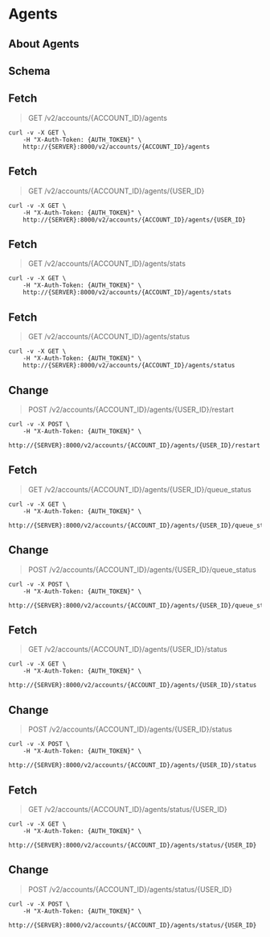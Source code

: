 # Agents

## About Agents

## Schema



## Fetch

> GET /v2/accounts/{ACCOUNT_ID}/agents

```shell
curl -v -X GET \
    -H "X-Auth-Token: {AUTH_TOKEN}" \
    http://{SERVER}:8000/v2/accounts/{ACCOUNT_ID}/agents
```

## Fetch

> GET /v2/accounts/{ACCOUNT_ID}/agents/{USER_ID}

```shell
curl -v -X GET \
    -H "X-Auth-Token: {AUTH_TOKEN}" \
    http://{SERVER}:8000/v2/accounts/{ACCOUNT_ID}/agents/{USER_ID}
```

## Fetch

> GET /v2/accounts/{ACCOUNT_ID}/agents/stats

```shell
curl -v -X GET \
    -H "X-Auth-Token: {AUTH_TOKEN}" \
    http://{SERVER}:8000/v2/accounts/{ACCOUNT_ID}/agents/stats
```

## Fetch

> GET /v2/accounts/{ACCOUNT_ID}/agents/status

```shell
curl -v -X GET \
    -H "X-Auth-Token: {AUTH_TOKEN}" \
    http://{SERVER}:8000/v2/accounts/{ACCOUNT_ID}/agents/status
```

## Change

> POST /v2/accounts/{ACCOUNT_ID}/agents/{USER_ID}/restart

```shell
curl -v -X POST \
    -H "X-Auth-Token: {AUTH_TOKEN}" \
    http://{SERVER}:8000/v2/accounts/{ACCOUNT_ID}/agents/{USER_ID}/restart
```

## Fetch

> GET /v2/accounts/{ACCOUNT_ID}/agents/{USER_ID}/queue_status

```shell
curl -v -X GET \
    -H "X-Auth-Token: {AUTH_TOKEN}" \
    http://{SERVER}:8000/v2/accounts/{ACCOUNT_ID}/agents/{USER_ID}/queue_status
```

## Change

> POST /v2/accounts/{ACCOUNT_ID}/agents/{USER_ID}/queue_status

```shell
curl -v -X POST \
    -H "X-Auth-Token: {AUTH_TOKEN}" \
    http://{SERVER}:8000/v2/accounts/{ACCOUNT_ID}/agents/{USER_ID}/queue_status
```

## Fetch

> GET /v2/accounts/{ACCOUNT_ID}/agents/{USER_ID}/status

```shell
curl -v -X GET \
    -H "X-Auth-Token: {AUTH_TOKEN}" \
    http://{SERVER}:8000/v2/accounts/{ACCOUNT_ID}/agents/{USER_ID}/status
```

## Change

> POST /v2/accounts/{ACCOUNT_ID}/agents/{USER_ID}/status

```shell
curl -v -X POST \
    -H "X-Auth-Token: {AUTH_TOKEN}" \
    http://{SERVER}:8000/v2/accounts/{ACCOUNT_ID}/agents/{USER_ID}/status
```

## Fetch

> GET /v2/accounts/{ACCOUNT_ID}/agents/status/{USER_ID}

```shell
curl -v -X GET \
    -H "X-Auth-Token: {AUTH_TOKEN}" \
    http://{SERVER}:8000/v2/accounts/{ACCOUNT_ID}/agents/status/{USER_ID}
```

## Change

> POST /v2/accounts/{ACCOUNT_ID}/agents/status/{USER_ID}

```shell
curl -v -X POST \
    -H "X-Auth-Token: {AUTH_TOKEN}" \
    http://{SERVER}:8000/v2/accounts/{ACCOUNT_ID}/agents/status/{USER_ID}
```

